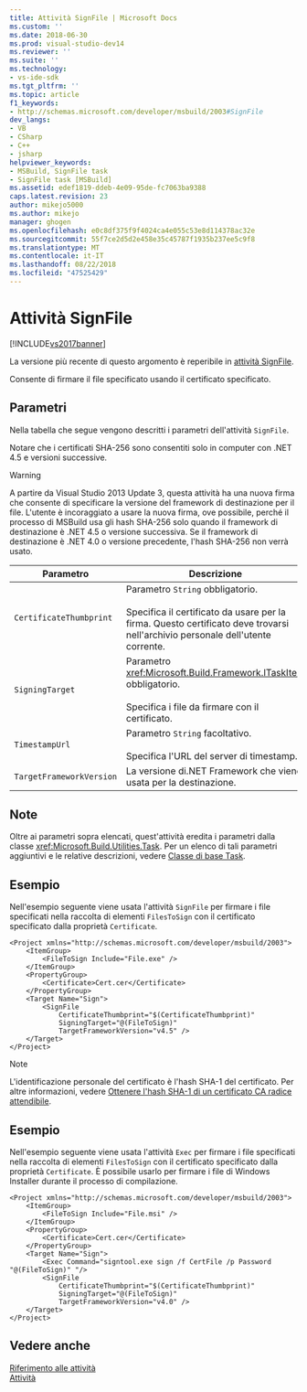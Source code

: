 ```yaml
---
title: Attività SignFile | Microsoft Docs
ms.custom: ''
ms.date: 2018-06-30
ms.prod: visual-studio-dev14
ms.reviewer: ''
ms.suite: ''
ms.technology:
- vs-ide-sdk
ms.tgt_pltfrm: ''
ms.topic: article
f1_keywords:
- http://schemas.microsoft.com/developer/msbuild/2003#SignFile
dev_langs:
- VB
- CSharp
- C++
- jsharp
helpviewer_keywords:
- MSBuild, SignFile task
- SignFile task [MSBuild]
ms.assetid: edef1819-ddeb-4e09-95de-fc7063ba9388
caps.latest.revision: 23
author: mikejo5000
ms.author: mikejo
manager: ghogen
ms.openlocfilehash: e0c8df375f9f4024ca4e055c53e8d114378ac32e
ms.sourcegitcommit: 55f7ce2d5d2e458e35c45787f1935b237ee5c9f8
ms.translationtype: MT
ms.contentlocale: it-IT
ms.lasthandoff: 08/22/2018
ms.locfileid: "47525429"
---
```

# <a name="signfile-task"></a>Attività SignFile
[!INCLUDE[vs2017banner](../includes/vs2017banner.md)]

La versione più recente di questo argomento è reperibile in [attività SignFile](https://docs.microsoft.com/visualstudio/msbuild/signfile-task).  
  
  
Consente di firmare il file specificato usando il certificato specificato.  
  
## <a name="parameters"></a>Parametri  
 Nella tabella che segue vengono descritti i parametri dell'attività `SignFile`.  
  
 Notare che i certificati SHA-256 sono consentiti solo in computer con .NET 4.5 e versioni successive.  
  
> [!WARNING]
>  A partire da Visual Studio 2013 Update 3, questa attività ha una nuova firma che consente di specificare la versione del framework di destinazione per il file. L'utente è incoraggiato a usare la nuova firma, ove possibile, perché il processo di MSBuild usa gli hash SHA-256 solo quando il framework di destinazione è .NET 4.5 o versione successiva. Se il framework di destinazione è .NET 4.0 o versione precedente, l'hash SHA-256 non verrà usato.  
  
|Parametro|Descrizione|  
|---------------|-----------------|  
|`CertificateThumbprint`|Parametro `String` obbligatorio.<br /><br /> Specifica il certificato da usare per la firma. Questo certificato deve trovarsi nell'archivio personale dell'utente corrente.|  
|`SigningTarget`|Parametro <xref:Microsoft.Build.Framework.ITaskItem> obbligatorio.<br /><br /> Specifica i file da firmare con il certificato.|  
|`TimestampUrl`|Parametro `String` facoltativo.<br /><br /> Specifica l'URL del server di timestamp.|  
|`TargetFrameworkVersion`|La versione di.NET Framework che viene usata per la destinazione.|  
  
## <a name="remarks"></a>Note  
 Oltre ai parametri sopra elencati, quest'attività eredita i parametri dalla classe <xref:Microsoft.Build.Utilities.Task>. Per un elenco di tali parametri aggiuntivi e le relative descrizioni, vedere [Classe di base Task](../msbuild/task-base-class.md).  
  
## <a name="example"></a>Esempio  
 Nell'esempio seguente viene usata l'attività `SignFile` per firmare i file specificati nella raccolta di elementi `FilesToSign` con il certificato specificato dalla proprietà `Certificate`.  
  
```  
<Project xmlns="http://schemas.microsoft.com/developer/msbuild/2003">  
    <ItemGroup>  
        <FileToSign Include="File.exe" />  
    </ItemGroup>  
    <PropertyGroup>  
        <Certificate>Cert.cer</Certificate>  
    </PropertyGroup>  
    <Target Name="Sign">  
        <SignFile  
            CertificateThumbprint="$(CertificateThumbprint)"  
            SigningTarget="@(FileToSign)"   
            TargetFrameworkVersion="v4.5" />  
    </Target>  
</Project>  
```  
  
> [!NOTE]
>  L'identificazione personale del certificato è l'hash SHA-1 del certificato. Per altre informazioni, vedere [Ottenere l'hash SHA-1 di un certificato CA radice attendibile](http://msdn.microsoft.com/en-us/dd641990-9a88-4228-a245-017797131a87).  
  
## <a name="example"></a>Esempio  
 Nell'esempio seguente viene usata l'attività `Exec` per firmare i file specificati nella raccolta di elementi `FilesToSign` con il certificato specificato dalla proprietà `Certificate`. È possibile usarlo per firmare i file di Windows Installer durante il processo di compilazione.  
  
```  
<Project xmlns="http://schemas.microsoft.com/developer/msbuild/2003">  
    <ItemGroup>  
        <FileToSign Include="File.msi" />  
    </ItemGroup>  
    <PropertyGroup>  
        <Certificate>Cert.cer</Certificate>  
    </PropertyGroup>  
    <Target Name="Sign">  
        <Exec Command="signtool.exe sign /f CertFile /p Password "@(FileToSign)" "/>  
        <SignFile  
            CertificateThumbprint="$(CertificateThumbprint)"  
            SigningTarget="@(FileToSign)"   
            TargetFrameworkVersion="v4.0" />  
    </Target>  
</Project>  
```  
  
## <a name="see-also"></a>Vedere anche  
 [Riferimento alle attività](../msbuild/msbuild-task-reference.md)   
 [Attività](../msbuild/msbuild-tasks.md)



